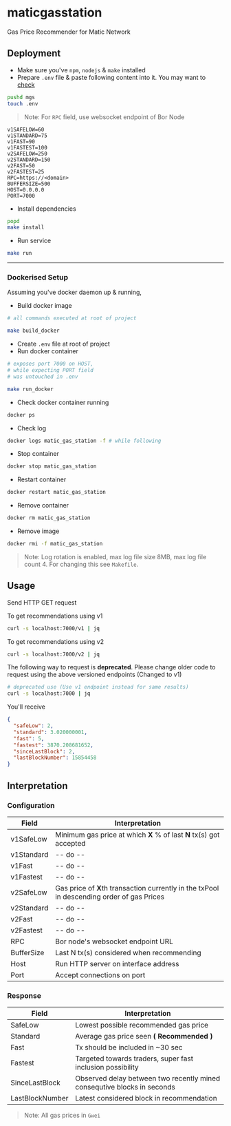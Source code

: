 # maticgasstation

Gas Price Recommender for Matic Network

## Deployment

- Make sure you've `npm`, `nodejs` & `make` installed
- Prepare `.env` file & paste following content into it. You may want to [check](#configuration)

```bash
pushd mgs
touch .env
```

> Note: For `RPC` field, use websocket endpoint of Bor Node

```
v1SAFELOW=60
v1STANDARD=75
v1FAST=90
v1FASTEST=100
v2SAFELOW=250
v2STANDARD=150
v2FAST=50
v2FASTEST=25
RPC=https://<domain>
BUFFERSIZE=500
HOST=0.0.0.0
PORT=7000
```

- Install dependencies

```bash
popd
make install
```

- Run service

```bash
make run
```

---

### Dockerised Setup

Assuming you've docker daemon up & running,

- Build docker image

```bash
# all commands executed at root of project

make build_docker
```

- Create `.env` file at root of project
- Run docker container

```bash
# exposes port 7000 on HOST,
# while expecting PORT field
# was untouched in .env

make run_docker
```

- Check docker container running

```bash
docker ps
```

- Check log

```bash
docker logs matic_gas_station -f # while following
```

- Stop container

```bash
docker stop matic_gas_station
```

- Restart container

```bash
docker restart matic_gas_station
```

- Remove container

```bash
docker rm matic_gas_station
```

- Remove image

```bash
docker rmi -f matic_gas_station
```

> Note: Log rotation is enabled, max log file size 8MB, max log file count 4. For changing this see `Makefile`.

## Usage

Send HTTP GET request

To get recommendations using v1

```bash
curl -s localhost:7000/v1 | jq
```

To get recommendations using v2

```bash
curl -s localhost:7000/v2 | jq
```

The following way to request is **deprecated**. Please change older code to request using the above versioned endpoints (Changed to v1)

```bash
# deprecated use (Use v1 endpoint instead for same results)
curl -s localhost:7000 | jq
```

You'll receive

```json
{
  "safeLow": 2,
  "standard": 3.020000001,
  "fast": 5,
  "fastest": 3870.208681652,
  "sinceLastBlock": 2,
  "lastBlockNumber": 15854458
}
```

## Interpretation

### Configuration

| Field      | Interpretation                                                                             |
| ---------- | ------------------------------------------------------------------------------------------ |
| v1SafeLow  | Minimum gas price at which **X** % of last **N** tx(s) got accepted                        |
| v1Standard | -- do --                                                                                   |
| v1Fast     | -- do --                                                                                   |
| v1Fastest  | -- do --                                                                                   |
| v2SafeLow  | Gas price of **X**th transaction currently in the txPool in descending order of gas Prices |
| v2Standard | -- do --                                                                                   |
| v2Fast     | -- do --                                                                                   |
| v2Fastest  | -- do --                                                                                   |
| RPC        | Bor node's websocket endpoint URL                                                          |
| BufferSize | Last N tx(s) considered when recommending                                                  |
| Host       | Run HTTP server on interface address                                                       |
| Port       | Accept connections on port                                                                 |

### Response

| Field           | Interpretation                                                          |
| --------------- | ----------------------------------------------------------------------- |
| SafeLow         | Lowest possible recommended gas price                                   |
| Standard        | Average gas price seen **( Recommended )**                              |
| Fast            | Tx should be included in ~30 sec                                        |
| Fastest         | Targeted towards traders, super fast inclusion possibility              |
| SinceLastBlock  | Observed delay between two recently mined consequtive blocks in seconds |
| LastBlockNumber | Latest considered block in recommendation                               |

> Note: All gas prices in `Gwei`
